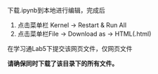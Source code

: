 

下载.ipynb到本地进行编辑，完成后

1. 点击菜单栏 Kernel -> Restart & Run All
2. 点击菜单栏File -> Download as -> HTML(.html)

在学习通Lab5下提交该网页文件，仅网页文件


**请确保同时下载了该目录下的所有文件。**














